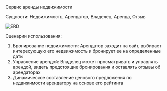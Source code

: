 Сервис аренды недвижимости

Сущности: Недвижимость, Арендатор, Владелец, Аренда, Отзыв

![ERD](https://github.com/GlebPoroshin/RentalProperty/main/ERD.png)

Сценарии использования:
1. Бронирование недвижимости: Арендатор заходит на сайт, выбирает интересующую его недвижимость и бронирует ее на определенные даты
2. Управление арендой: Владелец может просматривать и управлять арендой, видеть предстоящие бронирования и оставлять отзывы об арендаторах
3. Динамическое составление ценового предложения по недвижимости арендатору на основе его рейтинга
